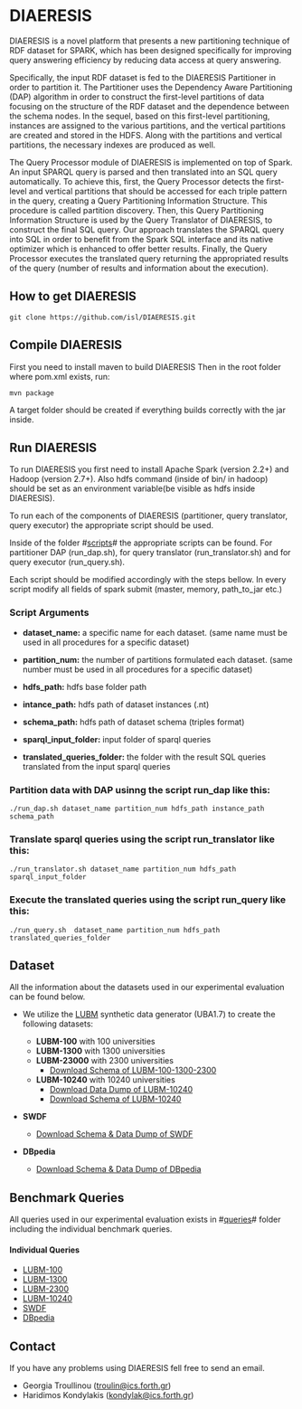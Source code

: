 # DIAERESIS
DIAERESIS is a novel platform that presents a new partitioning technique of RDF dataset for SPARK, which has been designed specifically for improving query answering efficiency by reducing data access at query answering. 

Specifically, the input RDF dataset is fed to the DIAERESIS Partitioner in order to partition it. The Partitioner uses the Dependency Aware Partitioning (DAP) algorithm in order to construct the first-level partitions of data focusing on the structure of the RDF dataset and the dependence between the schema nodes. In the sequel, based on this first-level partitioning, instances are assigned to the various partitions, and the vertical partitions are created and stored in the HDFS. Along with the partitions and vertical partitions, the necessary indexes are produced as well. 

The Query Processor module of DIAERESIS is implemented on top of Spark. An input SPARQL query is parsed and then translated into an SQL query automatically. To achieve this, first, the Query Processor detects the first-level and vertical partitions that should be accessed for each triple pattern in the query, creating a Query Partitioning Information Structure. This procedure is called partition discovery. Then, this Query Partitioning Information Structure is used by the Query Translator of DIAERESIS, to construct the final SQL query. Our approach translates the SPARQL query into SQL in order to benefit from the Spark SQL interface and its native optimizer which is enhanced to offer better results. Finally, the Query Processor executes the translated query returning the appropriated results of the query (number of results and information about the execution).

## How to get DIAERESIS
```
git clone https://github.com/isl/DIAERESIS.git
```


## Compile DIAERESIS
First you need to install maven to build DIAERESIS Then in the root folder where pom.xml exists, run:
```
mvn package
```

A target folder should be created if everything builds correctly with the jar inside.

## Run DIAERESIS

To run DIAERESIS you first need to install Apache Spark (version 2.2+) and Hadoop (version 2.7+). Also hdfs command (inside of bin/ in hadoop) should be set as an environment variable(be visible as hdfs inside DIAERESIS).

To run each of the components of DIAERESIS (partitioner, query translator, query executor) the appropriate script should be used.

Inside of the folder #[scripts](https://github.com/isl/DIAERESIS/tree/master/scripts)# the appropriate scripts can be found. For partitioner DAP (run_dap.sh), for query translator (run_translator.sh) and for query executor (run_query.sh).

Each script should be modified accordingly with the steps bellow. In every script modify all fields of spark submit (master, memory, path_to_jar etc.)


### Script Arguments

* **dataset_name:** a specific name for each dataset. (same name must be used in all procedures for a specific dataset)

* **partition_num:** the number of partitions formulated each dataset. (same number must be used in all procedures for a specific dataset)

* **hdfs_path:** hdfs base folder path

* **intance_path:** hdfs path of dataset instances (.nt)

* **schema_path:** hdfs path of dataset schema (triples format)

* **sparql_input_folder:** input folder of sparql queries

* **translated_queries_folder:** the folder with the result SQL queries translated from the input sparql queries

### Partition data with DAP usinng the script run_dap like this:
```
./run_dap.sh dataset_name partition_num hdfs_path instance_path schema_path
```
### Translate sparql queries using the script run_translator like this:
```
./run_translator.sh dataset_name partition_num hdfs_path sparql_input_folder
```
### Execute the translated queries using the script run_query like this:
```
./run_query.sh  dataset_name partition_num hdfs_path translated_queries_folder
```

## Dataset
All the information about the datasets used in our experimental evaluation can be found below.

* We utilize the [LUBM](http://swat.cse.lehigh.edu/projects/lubm/) synthetic data generator (UBA1.7) to create the following datasets:

	* **LUBM-100** with 100 universities 
	* **LUBM-1300** with 1300 universities
	* **LUBM-23000** with 2300 universities
		* [Download Schema of LUBM-100-1300-2300](https://users.ics.forth.gr/~kondylak/SWJ/lubm100_1300_2300.zip)
	* **LUBM-10240** with 10240 universities
   		* [Download Data Dump of LUBM-10240](https://www.dropbox.com/s/4ifouv5n5pa4vdk/10240_new_str.tar.gz?dl=0)
		* [Download Schema of LUBM-10240](https://users.ics.forth.gr/~kondylak/SWJ/lubm10240.zip)
* **SWDF**
	 * [Download Schema & Data Dump of SWDF](https://users.ics.forth.gr/~kondylak/SWJ/swdf.zip)
* **DBpedia**
 	* [Download Schema & Data Dump of DBpedia](https://users.ics.forth.gr/~kondylak/SWJ/dbpedia.zip)

## Benchmark Queries 
All queries used in our experimental evaluation exists in #[queries](https://github.com/isl/DIAERESIS/tree/master/queries)# folder including the individual benchmark queries.

#### Individual Queries
* [LUBM-100](https://github.com/isl/DIAERESIS/tree/master/queries/lubm100_1300_2300)
* [LUBM-1300](https://github.com/isl/DIAERESIS/tree/master/queries/lubm100_1300_2300)
* [LUBM-2300](https://github.com/isl/DIAERESIS/tree/master/queries/lubm100_1300_2300)
* [LUBM-10240](https://github.com/isl/DIAERESIS/tree/master/queries/lubm10240)
* [SWDF](https://github.com/isl/DIAERESIS/tree/master/queries/swdf)
* [DBpedia](https://github.com/isl/DIAERESIS/tree/master/queries/dbpedia)

## Contact

If you have any problems using DIAERESIS fell free to send an email.
* Georgia Troullinou (troulin@ics.forth.gr)
* Haridimos Kondylakis (kondylak@ics.forth.gr)
